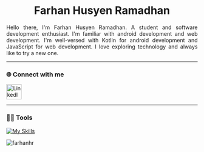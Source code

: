 <h1 align="center">Farhan Husyen Ramadhan</h1>
<p align="justify">
Hello there, I'm Farhan Husyen Ramadhan. A student and software development enthusiast. I'm familiar with android development and web development. I'm well-versed with Kotlin for android development and JavaScript for web development. I love exploring technology and always like to try a new one. </p>

---

<h3 align="left">🌐 Connect with me</h3>
  <a href="https://linkedin.com/in/farhanhram" target="blank">
    <img src="https://raw.githubusercontent.com/rahuldkjain/github-profile-readme-generator/master/src/images/icons/Social/linked-in-alt.svg" alt="LinkedIn" height="40" width="40"/>
  </a>
  
---

<h3 align="left">🧑‍💻 Tools</h3>

[![My Skills](https://skillicons.dev/icons?i=js,ts,kotlin,androidstudio,php,laravel,express,react,mongodb,mysql,python,figma)](https://skillicons.dev)

<img align="left" src="https://github-readme-stats.vercel.app/api/top-langs?username=farhanhr&show_icons=true&locale=en&theme=tokyonight&hide=html,css,blade,jupyter+notebook" alt="farhanhr" />
<!--
**farhanhr/farhanhr** is a ✨ _special_ ✨ repository because its `README.md` (this file) appears on your GitHub profile.

Here are some ideas to get you started:

- 🔭 I’m currently working on ...
- 🌱 I’m currently learning ...
- 👯 I’m looking to collaborate on ...
- 🤔 I’m looking for help with ...
- 💬 Ask me about ...
- 📫 How to reach me: ...
- 😄 Pronouns: ...
- ⚡ Fun fact: ...
-->
